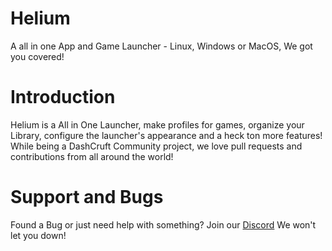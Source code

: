 # Helium
A all in one App and Game Launcher - Linux, Windows or MacOS, We got you covered!
# Introduction
Helium is a All in One Launcher, make profiles for games, organize your Library, configure the launcher's appearance and a heck ton more features!<br>
While being a DashCruft Community project, we love pull requests and contributions from all around the world!
# Support and Bugs
Found a Bug or just need help with something? Join our [Discord](https://discord.gg/Discruft) We won't let you down!
